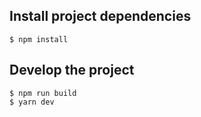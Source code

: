 ## Install project dependencies
```
$ npm install
```
## Develop the project
```
$ npm run build
$ yarn dev
```

